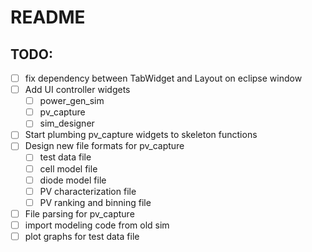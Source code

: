 # README

## TODO:

- [ ] fix dependency between TabWidget and Layout on eclipse window
- [ ] Add UI controller widgets
  - [ ] power_gen_sim
  - [ ] pv_capture
  - [ ] sim_designer
- [ ] Start plumbing pv_capture widgets to skeleton functions
- [ ] Design new file formats for pv_capture
  - [ ] test data file
  - [ ] cell model file
  - [ ] diode model file
  - [ ] PV characterization file
  - [ ] PV ranking and binning file
- [ ] File parsing for pv_capture
- [ ] import modeling code from old sim
- [ ] plot graphs for test data file